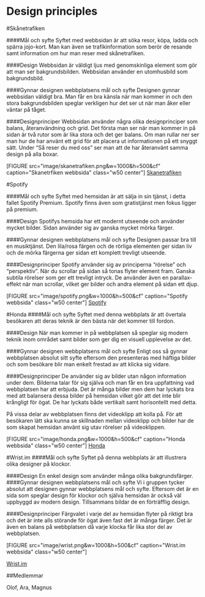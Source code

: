 Design principles
======================



#Skånetrafiken

####Mål och syfte
Syftet med webbsidan är att söka resor, köpa, ladda och spärra jojo-kort. Man kan även se trafikinformation som berör de resande samt information om hur man reser med skånetrafiken.


####Design
Webbsidan är väldigt ljus med genomskinliga element som gör att man ser bakgrundsbilden. Webbsidan använder en utomhusbild som bakgrundsbild.

####Gynnar designen webbplatsens mål och syfte
Designen gynnar webbsidan väldigt bra. Man får en bra känsla när man kommer in och den stora bakgrundsbilden speglar verkligen hur det ser ut när man åker eller väntar på tåget.


####Designprinciper
Webbsidan använder några olika designprinciper som balans, återanvändning och grid. Det första man ser när man kommer in på sidan är två rutor som är lika stora och det ger balans. Om man rullar ner ser man hur de har använt ett grid för att placera ut informationen på ett snyggt sätt. Under “Så reser du med oss” ser man att de har återanvänt samma design på alla boxar.

[FIGURE src="image/skanetrafiken.png&w=1000&h=500&cf" caption="Skanetrfiken webbsida" class="w50 center"]
[Skanetrafiken](https://www.skanetrafiken.se/)

#Spotify

####Mål och syfte
Syftet med hemsidan är att sälja in sin tjänst, i detta fallet Spotify Premium. Spotify finns även som gratistjänst men fokus ligger på premium.


####Design
Spotifys hemsida har ett modernt utseende och använder mycket bilder. Sidan använder sig av ganska mycket mörka färger.

####Gynnar designen webbplatsens mål och syfte
Designen passar bra till en musiktjänst. Den lila/rosa färgen och de rörliga elementen ger sidan liv och de mörka färgerna ger sidan ett komplett trevligt utseende.

####Designprinciper
Spotify använder sig av principerna “rörelse” och “perspektiv”. När du scrollar på sidan så tonas flyter element fram. Ganska subtila rörelser som ger ett trevligt intryck. De använder även en parallax-effekt när man scrollar, vilket ger bilder och andra element på sidan ett djup.

[FIGURE src="image/spotify.png&w=1000&h=500&cf" caption="Spotify webbsida" class="w50 center"]
[Spotify](https://www.spotify.com/se/)

#Honda
####Mål och syfte
Syftet med denna webbplats är att övertala besökaren att deras teknik är den bästa när det kommer till fordon. 

####Design
När man kommer in på webbplatsen så speglar sig modern teknik inom området samt bilder som ger dig en visuell upplevelse av det.

####Gynnar designen webbplatsens mål och syfte
Enligt oss så gynnar webbplatsen absolut sitt syfte eftersom den presenteras med häftiga bilder och som besökare blir man enkelt frestad av att klicka sig vidare.

####Designprinciper
De använder sig av bilder utan någon information under dem. Bilderna talar för sig själva och man får en bra uppfattning vad webbplatsen har att erbjuda. Det är många bilder men dem har lyckats bra med att balansera dessa bilder på hemsidan vilket gör att det inte blir krångligt för ögat. De har lyckats både vertikalt samt horisontellt med detta.

På vissa delar av webbplatsen finns det videoklipp att kolla på. För att besökaren lätt ska kunna se skillnaden mellan videoklipp och bilder har de som skapat hemsidan använt sig utav rörelser på videoklippen.

[FIGURE src="image/honda.png&w=1000&h=500&cf" caption="Honda webbsida" class="w50 center"]
[Honda](http://www.honda.com/)

#Wrist.im
####Mål och syfte
Syftet på denna webbplats är att illustrera olika designer på klockor. 

####Design
En enkel design som använder många olika bakgrundsfärger.
####Gynnar designen webbplatsens mål och syfte
Vi i gruppen tycker absolut att designen gynnar webbplatsens mål och syfte. Eftersom det är en sida som speglar design för klockor och själva hemsidan är också väl uppbyggd av modern design. Tillsammans bildar de en förträfflig design.

####Designprinciper
Färgvalet i varje del av hemsidan flyter på riktigt bra och det är inte alls störande för ögat även fast det är många färger.  Det är även en balans på webbplatsen då varje klocka får lika stor del av webbplatsen.

[FIGURE src="image/wrist.png&w=1000&h=500&cf" caption="Wrist.im webbsida" class="w50 center"]

[Wrist.im](http://www.wrist.im/)

##Medlemmar

Olof, Ara, Magnus